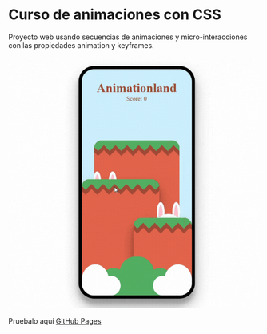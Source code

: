 # Curso de animaciones con CSS
Proyecto web usando secuencias de animaciones y micro-interacciones con las propiedades animation y keyframes.

![Animationland](./animationland.gif)

Pruebalo aquí [GitHub Pages](https://marco-moya.github.io/curso-de-animaciones-con-css/)